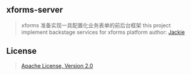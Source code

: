 ## xforms-server
> xforms 准备实现一具配置化业务表单的前后台框架
> this project implement backstage services for xforms platform
> author: <a href="mailto:xiegz@163.com?subject='xforms-server issues'">Jackie</a>
## License
> <a href="https://opensource.org/licenses/Apache-2.0">Apache License, Version 2.0</a>
